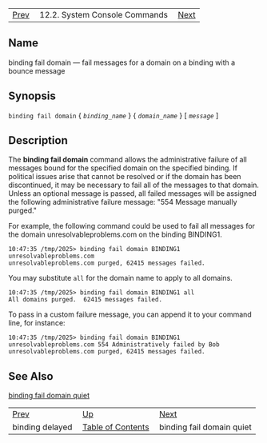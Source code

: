 |     |     |     |
| --- | --- | --- |
| [Prev](console_commands.binding_delayed)  | 12.2. System Console Commands |  [Next](console_commands.binding_fail_domain_quiet.php) |

<a name="console_commands.binding_fail_domain"></a>
## Name

binding fail domain — fail messages for a domain on a binding with a bounce message

## Synopsis

`binding fail domain` { *`binding_name`* } { *`domain_name`* } [ *`message`* ]

<a name="idp15420176"></a>
## Description

The **binding fail domain**             command allows the administrative failure of all messages bound for the specified domain on the specified binding. If political issues arise that cannot be resolved or if the domain has been discontinued, it may be necessary to fail all of the messages to that domain. Unless an optional message is passed, all failed messages will be assigned the following administrative failure message: "554 Message manually purged."

For example, the following command could be used to fail all messages for the domain unresolvableproblems.com on the binding BINDING1.

```
10:47:35 /tmp/2025> binding fail domain BINDING1 unresolvableproblems.com
unresolvableproblems.com purged, 62415 messages failed.
```

You may substitute `all` for the domain name to apply to all domains.

```
10:47:35 /tmp/2025> binding fail domain BINDING1 all
All domains purged.  62415 messages failed.
```

To pass in a custom failure message, you can append it to your command line, for instance:

```
10:47:35 /tmp/2025> binding fail domain BINDING1 unresolvableproblems.com 554 Administratively failed by Bob
unresolvableproblems.com purged, 62415 messages failed.
```
<a name="idp15426704"></a>
## See Also

[binding fail domain quiet](console_commands.binding_fail_domain_quiet "binding fail domain quiet")

|     |     |     |
| --- | --- | --- |
| [Prev](console_commands.binding_delayed)  | [Up](console.commands.non-module.php) |  [Next](console_commands.binding_fail_domain_quiet.php) |
| binding delayed  | [Table of Contents](index) |  binding fail domain quiet |
